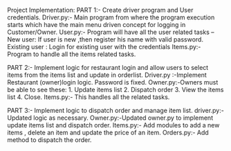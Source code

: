 Project Implementation:
PART 1:-
Create driver program and User credentials.
Driver.py:- Main program from where the program execution starts which have the main menu driven concept for logging in Customer/Owner.
User.py:- Program will have all the user related tasks – 
                New user: If user is new ,then register his name with valid password.
                Existing user : Login for existing user with the credentials 
Items.py:-Program to handle all the items related tasks.

PART 2:-
Implement logic for restaurant login and allow users to select items from the items list and update in orderlist.
Driver.py  :-Implement Restaurant (owner)login logic. Password is fixed.
Owner.py:-Owners must be able to see these: 1. Update items list
                                            2. Dispatch order
                                            3. View the items list
                                            4. Close.
Items.py:- This handles all the related tasks.

PART 3:-
Implement logic to dispatch order and manage item list.
driver.py:- Updated logic as necessary.
Owner.py:-Updated owner.py to implement update items list and dispatch order.
Items.py:- Add modules to add a new items , delete an item and update the price of an item.
Orders.py:- Add method to dispatch the order.
